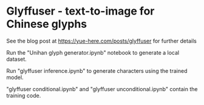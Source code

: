 # Glyffuser - text-to-image for Chinese glyphs

See the blog post at https://yue-here.com/posts/glyffuser for further details

Run the "Unihan glyph generator.ipynb" notebook to generate a local dataset.

Run "glyffuser inference.ipynb" to generate characters using the trained model.

"glyffuser conditional.ipynb" and "glyffuser unconditional.ipynb" contain the training code.